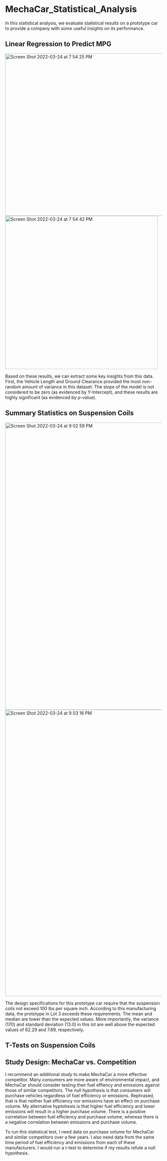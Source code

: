 # MechaCar_Statistical_Analysis
In this statistical analysis, we evaluate statistical results on a prototype car to provide a company with some useful insights on its performance. 

## Linear Regression to Predict MPG ##
<img width="520" alt="Screen Shot 2022-03-24 at 7 54 25 PM" src="https://user-images.githubusercontent.com/95657458/160028470-ec0e8c29-8bf6-4e44-ada7-6b57196b5dc3.png">
<img width="491" alt="Screen Shot 2022-03-24 at 7 54 42 PM" src="https://user-images.githubusercontent.com/95657458/160028492-cfc0ae33-12f1-47bf-906b-ef5459445ed6.png">

Based on these results, we can extract some key insights from this data. First, the Vehicle Length and Ground Clearance provided the most non-random amount of variance in this dataset.  The slope of the model is not considered to be zero (as evidenced by Y-Intercept), and these results are highly significant (as evidenced by p-value). 


## Summary Statistics on Suspension Coils ##
<img width="920" alt="Screen Shot 2022-03-24 at 9 02 59 PM" src="https://user-images.githubusercontent.com/95657458/160034554-a1871da4-73f9-4afe-819e-9ed9d3ae8e1e.png">

<img width="917" alt="Screen Shot 2022-03-24 at 9 03 16 PM" src="https://user-images.githubusercontent.com/95657458/160034585-8066ed29-fa42-460c-ab42-7ec34094363e.png">

The design specifications for this prototype car require that the suspension coils not exceed 100 lbs per square inch. According to this manufacturing data, the prototype in Lot 3 exceeds these requirements. The mean and median are lower than the expected values. More importantly, the variance (170) and standard deviation (13.0) in this lot are well above the expected values of  62.29 and 7.89, respectively.

## T-Tests on Suspension Coils ##

## Study Design: MechaCar vs. Competition ##

I recommend an additional study to make MechaCar a more effective competitor. Many consumers are more aware of environmental impact, and MechaCar should consider testing their fuel effiency and emissions against those of similar competitors. The null hypothesis is that consumers will purchase vehicles regardless of fuel efficiency or emissions. Rephrased, that is that neither fuel efficiency nor emissions have an effect on purchase volume. My alternative hyptohesis is that higher fuel efficiency and lower emissions will result in a higher purchase volume. There is a positive correlation between fuel efficiency and purchase volume, whereas there is a negative correlation between emissions and purchase volume. 

To run this statistical test, I need data on purchase volume for MechaCar and similar competitors over a few years. I also need data from the same time period of fuel efficiency and emissions from each of these manufacturers. I would run a t-test to determine if my results refute a null hypothesis.

